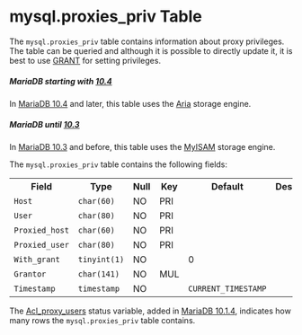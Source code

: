 # mysql.proxies_priv Table

The `mysql.proxies_priv` table contains information about proxy privileges. The table can be queried and although it is possible to directly update it, it is best to use [GRANT](/sql-statements-structure/sql-statements/account-management-sql-commands/grant/) for setting privileges.

##### MariaDB starting with [10.4](/kb/en/what-is-mariadb-104/)

In [MariaDB 10.4](/kb/en/what-is-mariadb-104/) and later, this table uses the [Aria](/columns-storage-engines-and-plugins/storage-engines/aria/) storage engine.

##### MariaDB until [10.3](/kb/en/what-is-mariadb-103/)

In [MariaDB 10.3](/kb/en/what-is-mariadb-103/) and before, this table uses the [MyISAM](/columns-storage-engines-and-plugins/storage-engines/myisam-storage-engine/) storage engine.

The `mysql.proxies_priv` table contains the following fields:

<table><tbody><tr><th>Field</th><th>Type</th><th>Null</th><th>Key</th><th>Default</th><th>Description</th></tr>
<tr><td><code>Host</code></td><td><code>char(60)</code></td><td>NO</td><td>PRI</td><td></td><td></td></tr>
<tr><td><code>User</code></td><td><code>char(80)</code></td><td>NO</td><td>PRI</td><td></td><td></td></tr>
<tr><td><code>Proxied_host</code></td><td><code>char(60)</code></td><td>NO</td><td>PRI</td><td></td><td></td></tr>
<tr><td><code>Proxied_user</code></td><td><code>char(80)</code></td><td>NO</td><td>PRI</td><td></td><td></td></tr>
<tr><td><code>With_grant</code></td><td><code>tinyint(1)</code></td><td>NO</td><td></td><td>0</td><td></td></tr>
<tr><td><code>Grantor</code></td><td><code>char(141)</code></td><td>NO</td><td>MUL</td><td></td><td></td></tr>
<tr><td><code>Timestamp</code></td><td><code>timestamp</code></td><td>NO</td><td></td><td><code>CURRENT_TIMESTAMP</code></td><td></td></tr>
</tbody></table>

The [Acl_proxy_users](/kb/en/server-status-variables/#acl_proxy_users) status variable, added in [MariaDB 10.1.4](/kb/en/mariadb-1014-release-notes/), indicates how many rows the `mysql.proxies_priv` table contains.